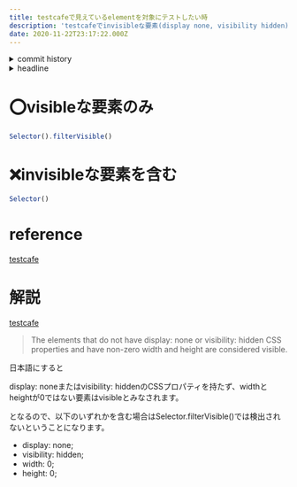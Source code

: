 ```yaml
---
title: testcafeで見えているelementを対象にテストしたい時
description: 'testcafeでinvisibleな要素(display none, visibility hidden)以外を対象にする方法を共有します'
date: 2020-11-22T23:17:22.000Z
---
```

<!-- history area start -->
<details><summary>commit history</summary><div><ol>
<li>2020/11/22 23:17:03 2415e38</li>
<li>2020/11/22 23:14:52 22228f3</li>
</ol></div></details>
<!-- history area end -->
<!-- toc area start -->
<details><summary>headline</summary><div>

<!-- toc -->

- [⭕️visibleな要素のみ](#%E2%AD%95%EF%B8%8Fvisible%E3%81%AA%E8%A6%81%E7%B4%A0%E3%81%AE%E3%81%BF)
- [❌invisibleな要素を含む](#%E2%9D%8Cinvisible%E3%81%AA%E8%A6%81%E7%B4%A0%E3%82%92%E5%90%AB%E3%82%80)
- [reference](#reference)
- [解説](#%E8%A7%A3%E8%AA%AC)

<!-- tocstop -->

</div></details>

<!-- toc area end -->

# ⭕️visibleな要素のみ

```javascript
Selector().filterVisible()
```

# ❌invisibleな要素を含む

```javascript
Selector()
```

# reference

[testcafe](https://devexpress.github.io/testcafe/documentation/reference/test-api/selector/filtervisible.html)

# 解説

[testcafe](https://devexpress.github.io/testcafe/documentation/reference/test-api/selector/filtervisible.html)
> The elements that do not have display: none or visibility: hidden CSS properties and have non-zero width and height are considered visible.

日本語にすると

display: noneまたはvisibility: hiddenのCSSプロパティを持たず、widthとheightが0ではない要素はvisibleとみなされます。

となるので、以下のいずれかを含む場合はSelector.filterVisible()では検出されないということになります。

- display: none;
- visibility: hidden;
- width: 0;
- height: 0;



